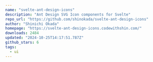 ```yaml
---
name: "svelte-ant-design-icons"
description: "Ant Design SVG Icon components for Svelte"
repo_url: "https://github.com/shinokada/svelte-ant-design-icons"
author: "Shinichi Okada"
homepage: "https://svelte-ant-design-icons.codewithshin.com/"
downloads: 2484
updated: "2024-10-25T14:17:51.787Z"
github_stars: 6
tags: 
  - ui
---
```

